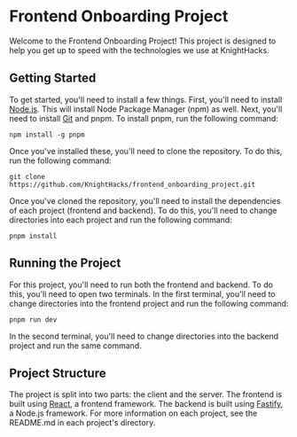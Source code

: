 # Frontend Onboarding Project
Welcome to the Frontend Onboarding Project! This project is designed to help you get up to speed with the technologies we use at KnightHacks.

## Getting Started
To get started, you'll need to install a few things. First, you'll need to install [Node.js](https://nodejs.org/en/). This will install Node Package Manager (npm) as well. Next, you'll need to install [Git](https://git-scm.com/) and pnpm. To install pnpm, run the following command:
```
npm install -g pnpm
```
Once you've installed these, you'll need to clone the repository. To do this, run the following command:
```
git clone https://github.com/KnightHacks/frontend_onboarding_project.git
```
Once you've cloned the repository, you'll need to install the dependencies of each project (frontend and backend). To do this, you'll need to change directories into each project and run the following command:
```
pnpm install
```

## Running the Project
For this project, you'll need to run both the frontend and backend. To do this, you'll need to open two terminals. In the first terminal, you'll need to change directories into the frontend project and run the following command:
```
pnpm run dev
```
In the second terminal, you'll need to change directories into the backend project and run the same command.

## Project Structure
The project is split into two parts: the client and the server. The frontend is built using [React](https://react.dev/), a frontend framework. The backend is built using [Fastify](https://www.fastify.io/), a Node.js framework. For more information on  each project, see the README.md in each project's directory.


